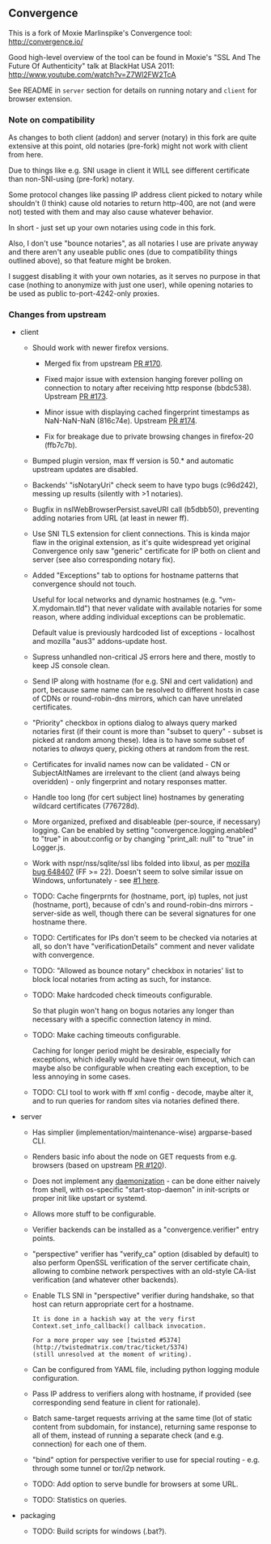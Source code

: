 Convergence
--------------------

This is a fork of Moxie Marlinspike's Convergence tool: http://convergence.io/

Good high-level overview of the tool can be found in Moxie's "SSL And The Future
Of Authenticity" talk at BlackHat USA 2011: http://www.youtube.com/watch?v=Z7Wl2FW2TcA

See README in `server` section for details on running notary and `client` for
browser extension.


### Note on compatibility

As changes to both client (addon) and server (notary) in this fork are quite
extensive at this point, old notaries (pre-fork) might not work with client from
here.

Due to things like e.g. SNI usage in client it WILL see different certificate
than non-SNI-using (pre-fork) notary.

Some protocol changes like passing IP address client picked to notary while
shouldn't (I think) cause old notaries to return http-400, are not (and were
not) tested with them and may also cause whatever behavior.

In short - just set up your own notaries using code in this fork.

Also, I don't use "bounce notaries", as all notaries I use are private anyway
and there aren't any useable public ones (due to compatibility things outlined
above), so that feature might be broken.

I suggest disabling it with your own notaries, as it serves no purpose in that
case (nothing to anonymize with just one user), while opening notaries to be
used as public to-port-4242-only proxies.


### Changes from upstream

 - client

   - Should work with newer firefox versions.

     - Merged fix from upstream [PR #170](https://github.com/moxie0/Convergence/pull/170).

     - Fixed major issue with extension hanging forever polling on connection to
       notary after receiving http response (bbdc538).
       Upstream [PR #173](https://github.com/moxie0/Convergence/pull/173).

     - Minor issue with displaying cached fingerprint timestamps as NaN-NaN-NaN
       (816c74e).
       Upstream [PR #174](https://github.com/moxie0/Convergence/pull/174).

     - Fix for breakage due to private browsing changes in firefox-20 (ffb7c7b).

   - Bumped plugin version, max ff version is 50.* and automatic upstream
     updates are disabled.

   - Backends' "isNotaryUri" check seem to have typo bugs (c96d242), messing up
     results (silently with >1 notaries).

   - Bugfix in nsIWebBrowserPersist.saveURI call (b5dbb50), preventing adding
     notaries from URL (at least in newer ff).

   - Use SNI TLS extension for client connections. This is kinda major flaw in
     the original extension, as it's quite widespread yet original Convergence
     only saw "generic" certificate for IP both on client and server (see also
     corresponding notary fix).

   - Added "Exceptions" tab to options for hostname patterns that convergence
     should not touch.

     Useful for local networks and dynamic hostnames (e.g. "vm-X.mydomain.tld")
     that never validate with available notaries for some reason, where adding
     individual exceptions can be problematic.

     Default value is previously hardcoded list of exceptions - localhost and
     mozilla "aus3" addons-update host.

   - Supress unhandled non-critical JS errors here and there, mostly to keep JS
     console clean.

   - Send IP along with hostname (for e.g. SNI and cert validation) and port,
     because same name can be resolved to different hosts in case of CDNs or
     round-robin-dns mirrors, which can have unrelated certificates.

   - "Priority" checkbox in options dialog to always query marked notaries first
     (if their count is more than "subset to query" - subset is picked at
     random among these).
     Idea is to have some subset of notaries to *always* query, picking others
     at random from the rest.

   - Certificates for invalid names now can be validated - CN or SubjectAltNames
     are irrelevant to the client (and always being overidden) - only
     fingerprint and notary responses matter.

   - Handle too long (for cert subject line) hostnames by generating wildcard
     certificates (776728d).

   - More organized, prefixed and disableable (per-source, if necessary)
     logging. Can be enabled by setting "convergence.logging.enabled" to "true"
     in about:config or by changing "print_all: null" to "true" in Logger.js.

   - Work with nspr/nss/sqlite/ssl libs folded into libxul, as per [mozilla bug
     648407](https://bugzilla.mozilla.org/show_bug.cgi?id=648407) (FF >= 22).
     Doesn't seem to solve similar issue on Windows, unfortunately - see
     [#1 here](https://github.com/mk-fg/convergence/issues/1).

   - TODO: Cache fingerprnts for (hostname, port, ip) tuples, not just
     (hostname, port), because of cdn's and round-robin-dns mirrors -
     server-side as well, though there can be several signatures for one
     hostname there.

   - TODO: Certificates for IPs don't seem to be checked via notaries at all, so
     don't have "verificationDetails" comment and never validate with
     convergence.

   - TODO: "Allowed as bounce notary" checkbox in notaries' list to block local
     notaries from acting as such, for instance.

   - TODO: Make hardcoded check timeouts configurable.

       So that plugin won't hang on bogus notaries any longer than necessary
       with a specific connection latency in mind.

   - TODO: Make caching timeouts configurable.

       Caching for longer period might be desirable, especially for exceptions,
       which ideally would have their own timeout, which can maybe also be
       configurable when creating each exception, to be less annoying in some
       cases.

   - TODO: CLI tool to work with ff xml config - decode, maybe alter it, and to
     run queries for random sites via notaries defined there.

 - server

   - Has simplier (implementation/maintenance-wise) argparse-based CLI.

   - Renders basic info about the node on GET requests from e.g. browsers (based
     on upstream [PR #120](https://github.com/moxie0/Convergence/pull/120)).

   - Does not implement any
     [daemonization](http://0pointer.de/public/systemd-man/daemon.html) - can be
     done either naively from shell, with os-specific "start-stop-daemon" in
     init-scripts or proper init like upstart or systemd.

   - Allows more stuff to be configurable.

   - Verifier backends can be installed as a "convergence.verifier" entry points.

   - "perspective" verifier has "verify_ca" option (disabled by default) to also
     perform OpenSSL verification of the server certificate chain, allowing to
     combine network perspectives with an old-style CA-list verification (and
     whatever other backends).

   - Enable TLS SNI in "perspective" verifier during handshake, so that host can
     return appropriate cert for a hostname.

         It is done in a hackish way at the very first
         Context.set_info_callback() callback invocation.

         For a more proper way see [twisted #5374](http://twistedmatrix.com/trac/ticket/5374)
         (still unresolved at the moment of writing).

   - Can be configured from YAML file, including python logging module configuration.

   - Pass IP address to verifiers along with hostname, if provided (see
     corresponding send feature in client for rationale).

   - Batch same-target requests arriving at the same time (lot of static content
     from subdomain, for instance), returning same response to all of them,
     instead of running a separate check (and e.g. connection) for each one of
     them.

   - "bind" option for perspective verifier to use for special routing -
     e.g. through some tunnel or tor/i2p network.

   - TODO: Add option to serve bundle for browsers at some URL.

   - TODO: Statistics on queries.

 - packaging

   - TODO: Build scripts for windows (.bat?).

